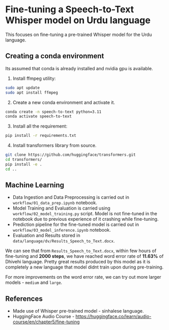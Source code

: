 # Fine-tuning a Speech-to-Text Whisper model on Urdu language

This focuses on fine-tuning a pre-trained Whisper model for the Urdu language.
## Creating a conda environment

Its assumed that conda is already installed and nvidia gpu is available.

1. Install ffmpeg utility:

```bash
sudo apt update
sudo apt install ffmpeg
```

2. Create a new conda environment and activate it.

```bash
conda create -n speech-to-text python=3.11
conda activate speech-to-text
```

3. Install all the requirement:

```bash
pip install -r requirements.txt
```

4. Install transformers library from source.

```bash
git clone https://github.com/huggingface/transformers.git
cd transformers/
pip install -e .
cd ..
```

## Machine Learning

- Data Ingestion and Data Preprocessing is carried out in `workflow/01_data_prep.ipynb` notebook.
- Model Training and Evaluation is carried using `workflow/02_model_training.py` script. Model is not fine-tuned in the notebook due to previous experience of it crashing while fine-tuning.
- Prediction pipeline for the fine-tuned model is carried out in `workflow/03_model_inference.ipynb` notebook.
- Evaluation and Results stored in `data/language/dv/Results_Speech_to_Text.docx`.

We can see that from `Results_Speech_to_Text.docx`, within few hours of fine-tuning and **2000 steps**, we have reached word error rate of **11.63%** of Dhivehi language. Pretty great results produced by this model as it is completely a new language that model didnt train upon during pre-training.

For more improvements on the word error rate, we can try out more larger models - `medium` and `large`.

## References

- Made use of Whisper pre-trained model - sinhalese language.
- HuggingFace Audio Course - https://huggingface.co/learn/audio-course/en/chapter5/fine-tuning
